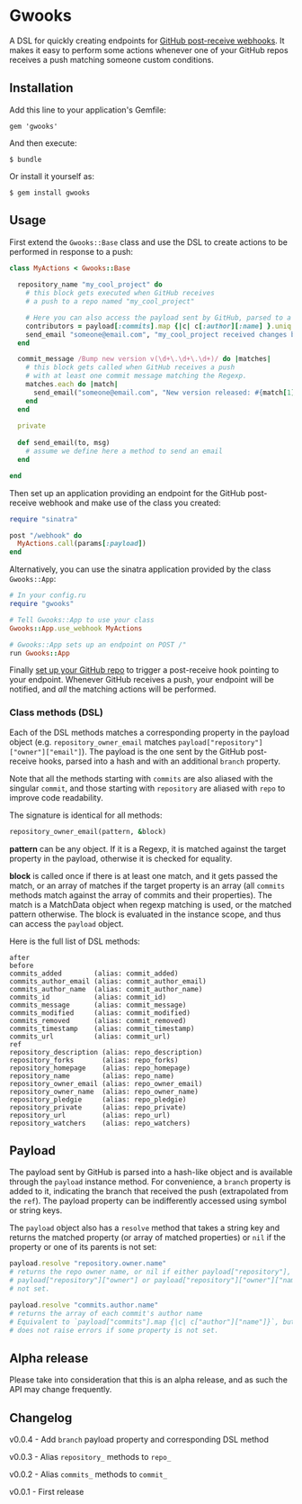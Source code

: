 # Gwooks

A DSL for quickly creating endpoints for [GitHub post-receive
webhooks](https://help.github.com/articles/post-receive-hooks).  It makes it
easy to perform some actions whenever one of your GitHub repos receives a push
matching someone custom conditions.

## Installation

Add this line to your application's Gemfile:

    gem 'gwooks'

And then execute:

    $ bundle

Or install it yourself as:

    $ gem install gwooks

## Usage

First extend the `Gwooks::Base` class and use the DSL to create actions to be
performed in response to a push:

```ruby
class MyActions < Gwooks::Base
  
  repository_name "my_cool_project" do
    # this block gets executed when GitHub receives
    # a push to a repo named "my_cool_project"

    # Here you can also access the payload sent by GitHub, parsed to a hash:
    contributors = payload[:commits].map {|c| c[:author][:name] }.uniq
    send_email "someone@email.com", "my_cool_project received changes by: #{ contributors.join(', ') }"
  end

  commit_message /Bump new version v(\d+\.\d+\.\d+)/ do |matches|
    # this block gets called when GitHub receives a push
    # with at least one commit message matching the Regexp.
    matches.each do |match|
      send_email("someone@email.com", "New version released: #{match[1]}")
    end
  end
  
  private
  
  def send_email(to, msg)
    # assume we define here a method to send an email
  end

end
```

Then set up an application providing an endpoint for the GitHub post-receive
webhook and make use of the class you created:

```ruby
require "sinatra"

post "/webhook" do
  MyActions.call(params[:payload])
end
```

Alternatively, you can use the sinatra application provided by the class
`Gwooks::App`:

```ruby
# In your config.ru
require "gwooks"

# Tell Gwooks::App to use your class
Gwooks::App.use_webhook MyActions

# Gwooks::App sets up an endpoint on POST /"
run Gwooks::App
```

Finally [set up your GitHub
repo](https://help.github.com/articles/post-receive-hooks) to trigger a
post-receive hook pointing to your endpoint. Whenever GitHub receives a push,
your endpoint will be notified, and _all_ the matching actions will be
performed.

### Class methods (DSL)

Each of the DSL methods matches a corresponding property in the payload object
(e.g. `repository_owner_email` matches
`payload["repository"]["owner"]["email"]`). The payload is the one sent by the
GitHub post-receive hooks, parsed into a hash and with an additional `branch`
property.

Note that all the methods starting with `commits` are also aliased with the
singular `commit`, and those starting with `repository` are aliased with
`repo` to improve code readability.

The signature is identical for all methods:

```ruby
repository_owner_email(pattern, &block)
```

**pattern** can be any object. If it is a Regexp, it is matched against the
target property in the payload, otherwise it is checked for equality.

**block** is called once if there is at least one match, and it gets passed
the match, or an array of matches if the target property is an array (all
`commits` methods match against the array of commits and their properties). The
match is a MatchData object when regexp matching is used, or the matched
pattern otherwise. The block is evaluated in the instance scope, and thus can
access the `payload` object.

Here is the full list of DSL methods: 
```
after
before
commits_added        (alias: commit_added)
commits_author_email (alias: commit_author_email)
commits_author_name  (alias: commit_author_name)
commits_id           (alias: commit_id)
commits_message      (alias: commit_message)
commits_modified     (alias: commit_modified)
commits_removed      (alias: commit_removed)
commits_timestamp    (alias: commit_timestamp)
commits_url          (alias: commit_url)
ref
repository_description (alias: repo_description)
repository_forks       (alias: repo_forks)
repository_homepage    (alias: repo_homepage)
repository_name        (alias: repo_name)
repository_owner_email (alias: repo_owner_email)
repository_owner_name  (alias: repo_owner_name)
repository_pledgie     (alias: repo_pledgie)
repository_private     (alias: repo_private)
repository_url         (alias: repo_url)
repository_watchers    (alias: repo_watchers)
```


## Payload

The payload sent by GitHub is parsed into a hash-like object and is available
through the `payload` instance method. For convenience, a `branch` property is
added to it, indicating the branch that received the push (extrapolated from
the `ref`). The payload property can be indifferently accessed using symbol or
string keys.

The `payload` object also has a `resolve` method that takes a string key and
returns the matched property (or array of matched properties) or `nil` if the
property or one of its parents is not set:

```ruby
payload.resolve "repository.owner.name"
# returns the repo owner name, or nil if either payload["repository"],
# payload["repository"]["owner"] or payload["repository"]["owner"]["name"] are
# not set.

payload.resolve "commits.author.name"
# returns the array of each commit's author name
# Equivalent to `payload["commits"].map {|c| c["author"]["name"]}`, but it
# does not raise errors if some property is not set.
```


## Alpha release

Please take into consideration that this is an alpha release, and as such the API
may change frequently.


## Changelog

v0.0.4 - Add `branch` payload property and corresponding DSL method

v0.0.3 - Alias `repository_` methods to `repo_`

v0.0.2 - Alias `commits_` methods to `commit_`

v0.0.1 - First release
